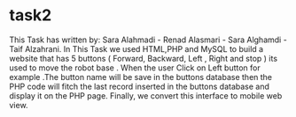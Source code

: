 # task2
This Task has written by: Sara Alahmadi - Renad Alasmari  - Sara Alghamdi - Taif Alzahrani.
In This Task we used HTML,PHP and MySQL to build a website that has 5 buttons ( Forward, Backward, Left , Right and stop ) its used to move the robot base . When the user Click on Left button for example .The button name  will be save in the buttons database then the PHP code will fitch the last record inserted in the buttons database and display it on the PHP page. Finally, we convert this interface to mobile web view.
